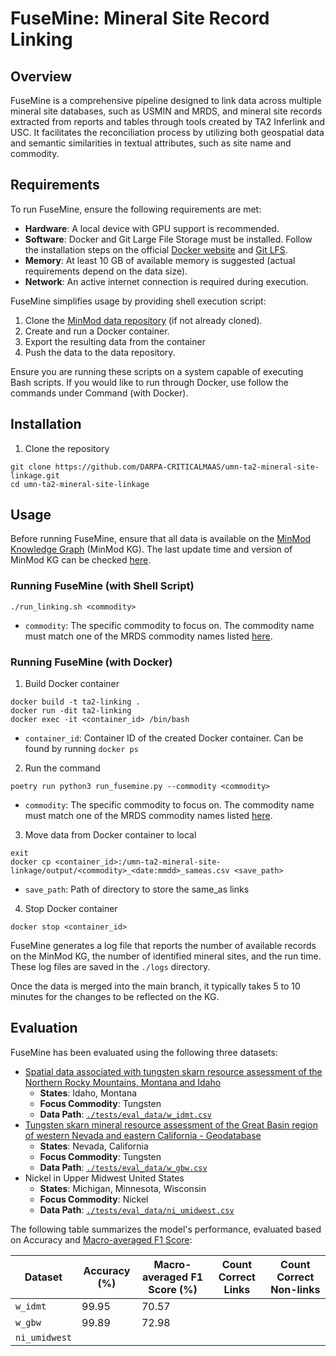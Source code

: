 # FuseMine: Mineral Site Record Linking

## Overview
FuseMine is a comprehensive pipeline designed to link data across multiple mineral site databases, such as USMIN and MRDS, and mineral site records extracted from reports and tables through tools created by TA2 Inferlink and USC. It facilitates the reconciliation process by utilizing both geospatial data and semantic similarities in textual attributes, such as site name and commodity. 

## Requirements
To run FuseMine, ensure the following requirements are met:
- **Hardware**: A local device with GPU support is recommended.
- **Software**: Docker and Git Large File Storage must be installed. Follow the installation steps on the official [Docker website](https://docs.docker.com/engine/install/) and [Git LFS](https://docs.github.com/en/repositories/working-with-files/managing-large-files/installing-git-large-file-storage).
- **Memory**: At least 10 GB of available memory is suggested (actual requirements depend on the data size).
- **Network**: An active internet connection is required during execution.

FuseMine simplifies usage by providing shell execution script:
1. Clone the [MinMod data repository](https://github.com/DARPA-CRITICALMAAS/ta2-minmod-data) (if not already cloned).
2. Create and run a Docker container.
3. Export the resulting data from the container
4. Push the data to the data repository.

Ensure you are running these scripts on a system capable of executing Bash scripts. If you would like to run through Docker, use follow the commands under Command (with Docker).

## Installation
1. Clone the repository
```
git clone https://github.com/DARPA-CRITICALMAAS/umn-ta2-mineral-site-linkage.git
cd umn-ta2-mineral-site-linkage
```

## Usage
Before running FuseMine, ensure that all data is available on the [MinMod Knowledge Graph](https://minmod.isi.edu/) (MinMod KG). The last update time and version of MinMod KG can be checked [here](https://minmod.isi.edu/resource/kg).

### Running FuseMine (with Shell Script)
```
./run_linking.sh <commodity>
```

- `commodity`: The specific commodity to focus on. The commodity name must match one of the MRDS commodity names listed [here](https://github.com/DARPA-CRITICALMAAS/ta2-minmod-data/blob/main/data/entities/commodity.csv).    
<!-- TODO: replace -->

### Running FuseMine (with Docker)
1. Build Docker container
```
docker build -t ta2-linking .
docker run -dit ta2-linking
docker exec -it <container_id> /bin/bash
```
- `container_id`: Container ID of the created Docker container. Can be found by running `docker ps`


2. Run the command
```
poetry run python3 run_fusemine.py --commodity <commodity>
```
- `commodity`: The specific commodity to focus on. The commodity name must match one of the MRDS commodity names listed [here](https://github.com/DARPA-CRITICALMAAS/ta2-minmod-data/blob/main/data/entities/commodity.csv).

3. Move data from Docker container to local

```
exit
docker cp <container_id>:/umn-ta2-mineral-site-linkage/output/<commodity>_<date:mmdd>_sameas.csv <save_path>
```
- `save_path`: Path of directory to store the same_as links

4. Stop Docker container
```
docker stop <container_id>
```

FuseMine generates a log file that reports the number of available records on the MinMod KG, the number of identified mineral sites, and the run time. These log files are saved in the `./logs` directory.

Once the data is merged into the main branch, it typically takes 5 to 10 minutes for the changes to be reflected on the KG.

## Evaluation

FuseMine has been evaluated using the following three datasets:

- [Spatial data associated with tungsten skarn resource assessment of the Northern Rocky Mountains, Montana and Idaho](https://www.usgs.gov/data/spatial-data-associated-tungsten-skarn-resource-assessment-northern-rocky-mountains-montana)
    - **States**: Idaho, Montana
    - **Focus Commodity**: Tungsten
    - **Data Path**: [`./tests/eval_data/w_idmt.csv`](https://github.com/DARPA-CRITICALMAAS/umn-ta2-mineral-site-linkage/blob/main/tests/eval_data/w_idmt.csv)
- [Tungsten skarn mineral resource assessment of the Great Basin region of western Nevada and eastern California - Geodatabase](https://www.usgs.gov/data/tungsten-skarn-mineral-resource-assessment-great-basin-region-western-nevada-and-eastern-0)
    - **States**: Nevada, California
    - **Focus Commodity**: Tungsten
    - **Data Path**: [`./tests/eval_data/w_gbw.csv`](https://github.com/DARPA-CRITICALMAAS/umn-ta2-mineral-site-linkage/blob/main/tests/eval_data/w_gbw.csv)
- Nickel in Upper Midwest United States
    - **States**: Michigan, Minnesota, Wisconsin
    - **Focus Commodity**: Nickel
    - **Data Path**: [`./tests/eval_data/ni_umidwest.csv`](https://github.com/DARPA-CRITICALMAAS/umn-ta2-mineral-site-linkage/blob/main/tests/eval_data/ni_umidwest.csv)

The following table summarizes the model's performance, evaluated based on Accuracy and [Macro-averaged F1 Score](https://en.wikipedia.org/wiki/F-score#Macro_F1):

| Dataset | Accuracy (%) | Macro-averaged F1 Score (%) | Count Correct Links | Count Correct Non-links |
| --- | --- | --- | --- | --- |
| `w_idmt` | 99.95 | 70.57 |  |  |
| `w_gbw` | 99.89 | 72.98 |  |  |
| `ni_umidwest` |  |  |  |  |